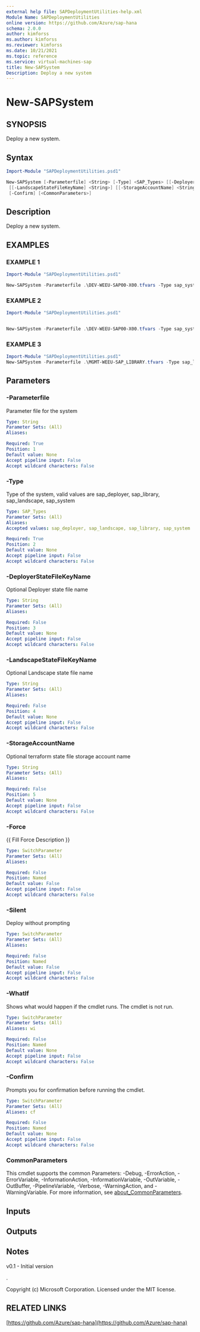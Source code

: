 ```yaml
---
external help file: SAPDeploymentUtilities-help.xml
Module Name: SAPDeploymentUtilities
online version: https://github.com/Azure/sap-hana
schema: 2.0.0
author: kimforss
ms.author: kimforss
ms.reviewer: kimforss
ms.date: 10/21/2021
ms.topic: reference
ms.service: virtual-machines-sap
title: New-SAPSystem
Description: Deploy a new system
---
```


# New-SAPSystem

## SYNOPSIS
Deploy a new system.

## Syntax

```powershell
Import-Module "SAPDeploymentUtilities.psd1"

New-SAPSystem [-Parameterfile] <String> [-Type] <SAP_Types> [[-DeployerStateFileKeyName] <String>]
 [[-LandscapeStateFileKeyName] <String>] [[-StorageAccountName] <String>] [-Force] [-Silent] [-WhatIf]
 [-Confirm] [<CommonParameters>]
```

## Description
Deploy a new system.

## EXAMPLES

### EXAMPLE 1
```powershell
Import-Module "SAPDeploymentUtilities.psd1"

New-SAPSystem -Parameterfile .\DEV-WEEU-SAP00-X00.tfvars -Type sap_system
```

### EXAMPLE 2
```powershell
Import-Module "SAPDeploymentUtilities.psd1"


New-SAPSystem -Parameterfile .\DEV-WEEU-SAP00-X00.tfvars -Type sap_system -DeployerStateFileKeyName MGMT-WEEU-DEP00-INFRASTRUCTURE.terraform.tfstate -LandscapeStateFileKeyName DEV-WEEU-SAP01-INFRASTRUCTURE.terraform.tfstate
```

### EXAMPLE 3
```powershell
Import-Module "SAPDeploymentUtilities.psd1"
New-SAPSystem -Parameterfile .\MGMT-WEEU-SAP_LIBRARY.tfvars -Type sap_library
```

## Parameters

### -Parameterfile
Parameter file for the system

```yaml
Type: String
Parameter Sets: (All)
Aliases:

Required: True
Position: 1
Default value: None
Accept pipeline input: False
Accept wildcard characters: False
```

### -Type
Type of the system, valid values are sap_deployer, sap_library, sap_landscape, sap_system

```yaml
Type: SAP_Types
Parameter Sets: (All)
Aliases:
Accepted values: sap_deployer, sap_landscape, sap_library, sap_system

Required: True
Position: 2
Default value: None
Accept pipeline input: False
Accept wildcard characters: False
```

### -DeployerStateFileKeyName
Optional Deployer state file name

```yaml
Type: String
Parameter Sets: (All)
Aliases:

Required: False
Position: 3
Default value: None
Accept pipeline input: False
Accept wildcard characters: False
```

### -LandscapeStateFileKeyName
Optional Landscape state file name

```yaml
Type: String
Parameter Sets: (All)
Aliases:

Required: False
Position: 4
Default value: None
Accept pipeline input: False
Accept wildcard characters: False
```

### -StorageAccountName
Optional terraform state file storage account name

```yaml
Type: String
Parameter Sets: (All)
Aliases:

Required: False
Position: 5
Default value: None
Accept pipeline input: False
Accept wildcard characters: False
```

### -Force
{{ Fill Force Description }}

```yaml
Type: SwitchParameter
Parameter Sets: (All)
Aliases:

Required: False
Position: Named
Default value: False
Accept pipeline input: False
Accept wildcard characters: False
```

### -Silent
Deploy without prompting

```yaml
Type: SwitchParameter
Parameter Sets: (All)
Aliases:

Required: False
Position: Named
Default value: False
Accept pipeline input: False
Accept wildcard characters: False
```

### -WhatIf
Shows what would happen if the cmdlet runs.
The cmdlet is not run.

```yaml
Type: SwitchParameter
Parameter Sets: (All)
Aliases: wi

Required: False
Position: Named
Default value: None
Accept pipeline input: False
Accept wildcard characters: False
```

### -Confirm
Prompts you for confirmation before running the cmdlet.

```yaml
Type: SwitchParameter
Parameter Sets: (All)
Aliases: cf

Required: False
Position: Named
Default value: None
Accept pipeline input: False
Accept wildcard characters: False
```

### CommonParameters
This cmdlet supports the common Parameters: -Debug, -ErrorAction, -ErrorVariable, -InformationAction, -InformationVariable, -OutVariable, -OutBuffer, -PipelineVariable, -Verbose, -WarningAction, and -WarningVariable. For more information, see [about_CommonParameters](https://go.microsoft.com/fwlink/?LinkID=113216).

## Inputs

## Outputs

## Notes
v0.1 - Initial version

.



Copyright (c) Microsoft Corporation.
Licensed under the MIT license.

## RELATED LINKS

[https://github.com/Azure/sap-hana](https://github.com/Azure/sap-hana)


